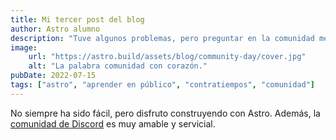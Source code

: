 ```yaml
---
title: Mi tercer post del blog
author: Astro alumno
description: "Tuve algunos problemas, pero preguntar en la comunidad me ayudó mucho."
image: 
    url: "https://astro.build/assets/blog/community-day/cover.jpg"
    alt: "La palabra comunidad con corazón."
pubDate: 2022-07-15
tags: ["astro", "aprender en público", "contratiempos", "comunidad"]
---
```

No siempre ha sido fácil, pero disfruto construyendo con Astro. Además, la [comunidad de Discord](https://astro.build/chat) es muy amable y servicial.